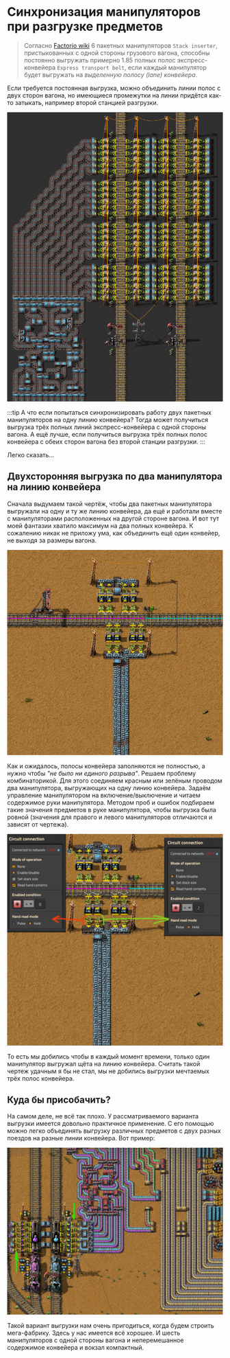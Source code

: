 # Синхронизация манипуляторов при разгрузке предметов

> Согласно [Factorio wiki](https://wiki.factorio.com/Inserters#Chest_to_belt) 6 пакетных манипуляторов `Stack inserter`, пристыкованных с одной стороны грузового вагона, способны постоянно выгружать примерно 1.85 полных полос экспресс-конвейера `Express transport belt`, если каждый манипулятор будет выгружать на _выделенную полосу (lane) конвейера_.

Если требуется постоянная выгрузка, можно объединить линии полос с двух сторон вагона, но имеющиеся промежутки на линии придётся как-то затыкать, например второй станцией разгрузки.

![12 express transport belts unloading](../images/LoadingAndUnloadingTrains/img03.png)

:::tip А что если попытаться синхронизировать работу двух пакетных манипуляторов на одну линию конвейера?
Тогда может получиться выгрузка трёх полных линий экспресс-конвейера с одной стороны вагона. А ещё лучше, если получиться выгрузка трёх полных полос конвейера с обеих сторон вагона без второй станции разгрузки.
:::

Легко сказать...

## Двухсторонняя выгрузка по два манипулятора на линию конвейера

Сначала выдумаем такой чертёж, чтобы два пакетных манипулятора выгружали на одну и ту же линию конвейера, да ещё и работали вместе с манипуляторами расположенных на другой стороне вагона. И вот тут моей фантазии хватило максимум на два полных конвейера. К сожалению никак не приложу ума, как объединить ещё один конвейер, не выходя за размеры вагона.

![2 express transport belts unloading](../images/LoadingAndUnloadingTrains/sync01.png)

Как и ожидалось, полосы конвейера заполняются не полностью, а нужно чтобы _"не было ни единого разрыва"_. Решаем проблему комбинаторикой. Для этого соединяем красным или зелёным проводом два манипулятора, выгружающих на одну линию конвейера. Задаём управление манипулятором на включение/выключение и читаем содержимое руки манипулятора. Методом проб и ошибок подбираем такие значения предметов в руке манипулятора, чтобы выгрузка была ровной (значения для правого и левого манипуляторов отличаются и зависят от чертежа).

![2 express transport belts unloading](../images/LoadingAndUnloadingTrains/sync02.png)

То есть мы добились чтобы в каждый момент времени, только один манипулятор выгружал щёта на линию конвейера. Считать такой чертеж удачным я бы не стал, мы не добились выгрузки мечтаемых трёх полос конвейера.

## Куда бы присобачить?

На самом деле, не всё так плохо. У рассматриваемого варианта выгрузки имеется довольно практичное применение. С его помощью можно легко объединять выгрузку различных предметов с двух разных поездов на разные линии конвейера. Вот пример:

![6 express transport belts unloading](../images/LoadingAndUnloadingTrains/sync03.png)

Такой вариант выгрузки нам очень пригодиться, когда будем строить мега-фабрику. Здесь у нас имеется всё хорошее. И шесть манипуляторов с одной стороны вагона и неперемешанное содержимое конвейера и вокзал компактный.
